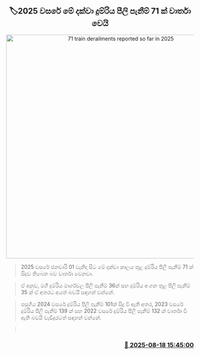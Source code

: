 <p align='center'><b><h2 align='center' title='71 train derailments reported so far in 2025'>🏷2025 වසරේ මේ දක්වා දුම්රිය පීලි පැනීම් 71 ක් වාර්තා වෙයි
</h2></b></p>
<p align='center'><img src='https://helakuru.sgp1.cdn.digitaloceanspaces.com/esana/images/lib/train-kurunegala-g.jpg' width='600' alt='71 train derailments reported so far in 2025'></p>

> 2025 වසරේ ජනවාරි 01 වැනිදා සිට මේ දක්වා කාලය තුළ දුම්රිය පීලි පැනීම් 71 ක් සිදුව තිබෙන බව වාර්තා වෙනවා.

> ඒ අනුව, මගී දුම්රිය මාර්ගවල පීලි පැනීම් 36ක් සහ දුම්රිය අංගන තුළ පීලි පැනීම් 35 ක් ඒ අතරට අයත් බවයි සඳහන් වන්නේ.

> පසුගිය 2024 වසරේ දුම්රිය පීලි පැනීම් 101ක් සිදු වී ඇති අතර, 2023 වසරේ දුම්රිය පීලි පැනීම් 139 ක් සහ 2022 වසරේ දුම්රිය පීලි පැනීම් 132 ක් වාර්තා වී ඇති බවයි වැඩිදුරටත් සඳහන් වන්නේ.

>  



<h3 align='right'><a href='https://www.helakuru.lk/esana/p/112779/'>📅 2025-08-18 15:45:00</a></h3>
